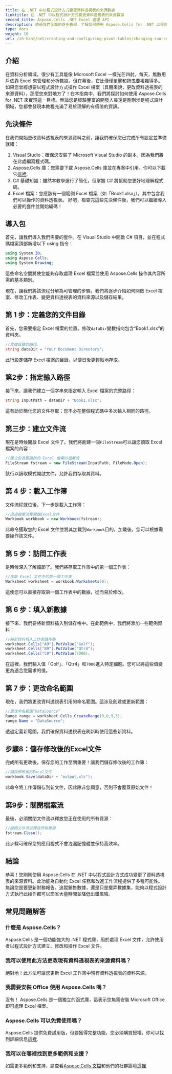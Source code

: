 ```yaml
---
title: 在 .NET 中以程式設計方式變更資料透視表的來源數據
linktitle: 在 .NET 中以程式設計方式變更資料透視表的來源數據
second_title: Aspose.Cells .NET Excel 處理 API
description: 透過我們全面的逐步教學，了解如何使用 Aspose.Cells for .NET 以程式設計方式變更資料透視表來源資料。
type: docs
weight: 10
url: /zh-hant/net/creating-and-configuring-pivot-tables/changing-source-data/
---
```

## 介紹
在資料分析領域，很少有工具能像 Microsoft Excel 一樣光芒四射。每天，無數用戶依靠 Excel 來管理和分析數據，但在幕後，它比僅僅單擊和拖曳要複雜得多。如果您曾經想要以程式設計方式操作 Excel 檔案（具體來說，更改資料透視表的來源資料），那麼您來對地方了！在本指南中，我們將探討如何使用 Aspose.Cells for .NET 來實現這一目標。無論您是經驗豐富的開發人員還是剛剛涉足程式設計領域，您都會發現本教程充滿了易於理解的有價值的資訊。
## 先決條件
在我們開始更改資料透視表的來源資料之前，讓我們確保您已完成所有設定並準備就緒：
1. Visual Studio：確保您安裝了 Microsoft Visual Studio 的副本，因為我們將在此處編寫程式碼。
2. Aspose.Cells 庫：您需要下載 Aspose.Cells 庫並在專案中引用。你可以下載它[這裡](https://releases.aspose.com/cells/net/).
3. C# 基礎知識：雖然本教學進行了簡化，但掌握 C# 將幫助您更好地理解程式碼。
4. Excel 檔案：您應該有一個範例 Excel 檔案（如「Book1.xlsx」），其中包含我們可以操作的資料透視表。
好吧，檢查完這些先決條件後，我們可以繼續導入必要的套件並開始編碼！
## 導入包
首先，讓我們導入我們需要的套件。在 Visual Studio 中開啟 C# 項目，並在程式碼檔案頂部新增以下 using 指令：
```csharp
using System.IO;
using Aspose.Cells;
using System.Drawing;
```
這些命名空間將使您能夠存取處理 Excel 檔案並使用 Aspose.Cells 操作其內容所需的基本類別。

現在，讓我們將該流程分解為可管理的步驟。我們將逐步介紹如何開啟 Excel 檔案、修改工作表、變更資料透視表的資料來源以及儲存結果。
## 第 1 步：定義您的文件目錄
首先，您需要指定 Excel 檔案的位置。修改`dataDir`變數指向包含“Book1.xlsx”的資料夾。
```csharp
//文檔目錄的路徑。
string dataDir = "Your Document Directory";
```
此行設定儲存 Excel 檔案的目錄，以便日後更輕鬆地存取。
## 第2步：指定輸入路徑
接下來，讓我們建立一個字串來指定輸入 Excel 檔案的完整路徑：
```csharp
string InputPath = dataDir + "Book1.xlsx";
```
這有助於簡化您的文件存取；您不必在整個程式碼中多次輸入相同的路徑。
## 第三步：建立文件流
現在是時候開啟 Excel 文件了。我們將創建一個`FileStream`可以讓您讀取 Excel 檔案的內容：
```csharp
//建立包含要開啟的 Excel 檔案的檔案流
FileStream fstream = new FileStream(InputPath, FileMode.Open);
```
該行以讀取模式開啟文件，允許我們存取其資料。
## 第 4 步：載入工作簿
文件流程就位後，下一步是載入工作簿：
```csharp
//透過檔案流程開啟Excel文件
Workbook workbook = new Workbook(fstream);
```
此命令獲取您的 Excel 文件並將其加載到`Workbook`目的。加載後，您可以根據需要操作該文件。
## 第 5 步：訪問工作表
是時候深入了解細節了。我們將存取工作簿中的第一個工作表：
```csharp
//存取 Excel 文件中的第一個工作表
Worksheet worksheet = workbook.Worksheets[0];
```
這使您可以直接存取第一個工作表中的數據，從而易於修改。
## 第 6 步：填入新數據
接下來，我們要將新資料插入到儲存格中。在此範例中，我們將添加一些範例資料：
```csharp
//將新資料填入工作表儲存格
worksheet.Cells["A9"].PutValue("Golf");
worksheet.Cells["B9"].PutValue("Qtr4");
worksheet.Cells["C9"].PutValue(7000);
```
在這裡，我們輸入值「Golf」、「Qtr4」和`7000`進入特定細胞。您可以將這些值變更為適合您需求的值。
## 第 7 步：更改命名範圍
現在，我們將更改資料透視表引用的命名範圍。這涉及創建或更新範圍：
```csharp
//更改命名範圍“DataSource”
Range range = worksheet.Cells.CreateRange(0,0,9,3);
range.Name = "DataSource";
```
透過定義新範圍，我們確保資料透視表在刷新時使用這些新資料。
## 步驟8：儲存修改後的Excel文件
完成所有更改後，保存您的工作至關重要！讓我們儲存修改後的工作簿：
```csharp
//儲存修改後的Excel文件
workbook.Save(dataDir + "output.xls");
```
此命令將工作簿儲存到新文件，因此除非您願意，否則不會覆蓋原始文件！
## 第9步：關閉檔案流
最後，必須關閉文件流以釋放您正在使用的所有資源：
```csharp
//關閉文件流以釋放所有資源
fstream.Close();
```
此步驟可確保您的應用程式不會洩漏記憶體並保持高效率。
## 結論
恭喜！您剛剛使用 Aspose.Cells 在 .NET 中以程式設計方式成功變更了資料透視表的來源資料。此功能為自動化 Excel 任務和改進工作流程提供了多種可能性。無論您是要更新財務報告、追蹤銷售數據，還是只是擺弄數據集，能夠以程式設計方式執行此操作都可以節省大量時間並降低出錯風險。

## 常見問題解答
### 什麼是 Aspose.Cells？
Aspose.Cells 是一個功能強大的 .NET 程式庫，用於處理 Excel 文件，允許使用者以程式設計方式建立、修改和操作 Excel 文件。
### 我可以使用此方法更改現有資料透視表的來源資料嗎？
絕對地！此方法可讓您更新 Excel 工作簿中現有資料透視表的資料來源。
### 我需要安裝 Office 使用 Aspose.Cells 嗎？
沒有！ Aspose.Cells 是一個獨立的函式庫，這表示您無需安裝 Microsoft Office 即可處理 Excel 檔案。
### Aspose.Cells 可以免費使用嗎？
Aspose.Cells 提供免費試用版，但要獲得完整功能，您必須購買授權。你可以找到詳細信息[這裡](https://purchase.aspose.com/buy).
### 我可以在哪裡找到更多範例和支援？
如需更多範例和支持，請查看[Aspose.Cells 文檔](https://reference.aspose.com/cells/net/)和他們的社群論壇[這裡](https://forum.aspose.com/c/cells/9).